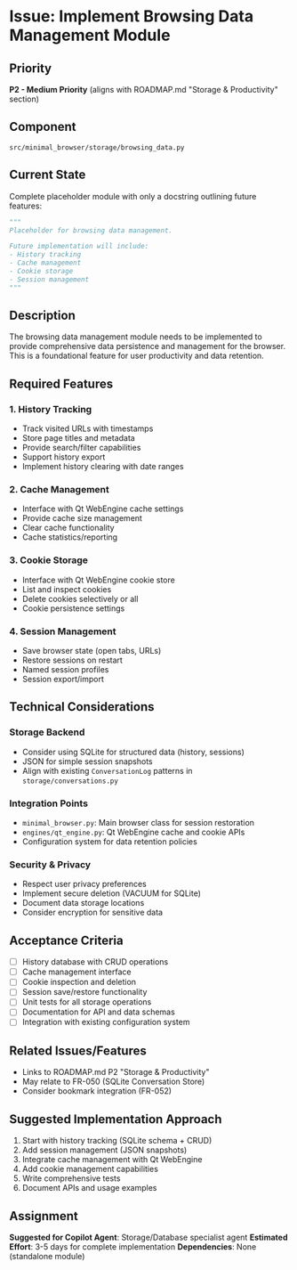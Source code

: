 # Issue: Implement Browsing Data Management Module

## Priority
**P2 - Medium Priority** (aligns with ROADMAP.md "Storage & Productivity" section)

## Component
`src/minimal_browser/storage/browsing_data.py`

## Current State
Complete placeholder module with only a docstring outlining future features:
```python
"""
Placeholder for browsing data management.

Future implementation will include:
- History tracking
- Cache management
- Cookie storage
- Session management
"""
```

## Description
The browsing data management module needs to be implemented to provide comprehensive data persistence and management for the browser. This is a foundational feature for user productivity and data retention.

## Required Features

### 1. History Tracking
- Track visited URLs with timestamps
- Store page titles and metadata
- Provide search/filter capabilities
- Support history export
- Implement history clearing with date ranges

### 2. Cache Management
- Interface with Qt WebEngine cache settings
- Provide cache size management
- Clear cache functionality
- Cache statistics/reporting

### 3. Cookie Storage
- Interface with Qt WebEngine cookie store
- List and inspect cookies
- Delete cookies selectively or all
- Cookie persistence settings

### 4. Session Management
- Save browser state (open tabs, URLs)
- Restore sessions on restart
- Named session profiles
- Session export/import

## Technical Considerations

### Storage Backend
- Consider using SQLite for structured data (history, sessions)
- JSON for simple session snapshots
- Align with existing `ConversationLog` patterns in `storage/conversations.py`

### Integration Points
- `minimal_browser.py`: Main browser class for session restoration
- `engines/qt_engine.py`: Qt WebEngine cache and cookie APIs
- Configuration system for data retention policies

### Security & Privacy
- Respect user privacy preferences
- Implement secure deletion (VACUUM for SQLite)
- Document data storage locations
- Consider encryption for sensitive data

## Acceptance Criteria
- [ ] History database with CRUD operations
- [ ] Cache management interface
- [ ] Cookie inspection and deletion
- [ ] Session save/restore functionality
- [ ] Unit tests for all storage operations
- [ ] Documentation for API and data schemas
- [ ] Integration with existing configuration system

## Related Issues/Features
- Links to ROADMAP.md P2 "Storage & Productivity"
- May relate to FR-050 (SQLite Conversation Store)
- Consider bookmark integration (FR-052)

## Suggested Implementation Approach
1. Start with history tracking (SQLite schema + CRUD)
2. Add session management (JSON snapshots)
3. Integrate cache management with Qt WebEngine
4. Add cookie management capabilities
5. Write comprehensive tests
6. Document APIs and usage examples

## Assignment
**Suggested for Copilot Agent**: Storage/Database specialist agent
**Estimated Effort**: 3-5 days for complete implementation
**Dependencies**: None (standalone module)
